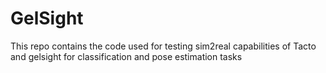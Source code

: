 # GelSight

This repo contains the code used for testing sim2real capabilities of Tacto and gelsight for classification and pose estimation tasks